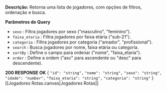 **Descrição:** Retorna uma lista de jogadores, com opções de filtros, ordenação e busca.

**Parâmetros de Query**
- `sexo` : Filtra jogadores por sexo ("masculino", "feminino").
- `faixa_etaria` : Filtra jogadores por faixa etária ("sub-21").
- `categoria` : Filtra jogadores por categoria ("amador", "profissional").
- `search` : Busca jogadores por nome, faixa etária ou categoria.
- `sortBy` : Define o campo para ordenar ("nome", "faixa_etaria").
- `order` : Define a ordem ("asc" para ascendente ou "desc" para descendente).

**200 RESPONSE OK**
  {
    `"id": "string",`
    `"nome": "string",`
    `"sexo": "string",`
    `"idade": "number",`
    `"faixa_etaria": "string",`
    `"categoria": "string"`
  }
[[Jogadores Rotas.canvas|Jogadores Rotas]]